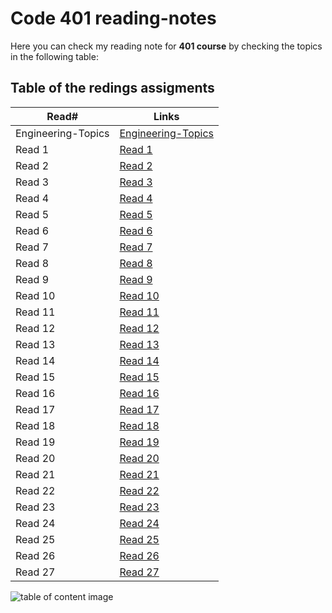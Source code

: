# Code 401 reading-notes

Here you can check my reading note for **401 course** by checking the topics in the following table:

## Table of the redings assigments

| Read#              | Links                                                                                                                    |
| ------------------ | ------------------------------------------------------------------------------------------------------------------------ |
| Engineering-Topics | [Engineering-Topics](https://malekhassan.github.io/reading-notes/Code401-AdvancedSoftwareDevelopment/Engineering-Topics) |
| Read 1             | [Read 1](https://malekhassan.github.io/reading-notes/Code401-AdvancedSoftwareDevelopment/read01)                         |
| Read 2             | [Read 2](https://malekhassan.github.io/reading-notes/Code401-AdvancedSoftwareDevelopment/read02)                         |
| Read 3             | [Read 3](https://malekhassan.github.io/reading-notes/Code401-AdvancedSoftwareDevelopment/read03)                         |
| Read 4             | [Read 4](https://malekhassan.github.io/reading-notes/Code401-AdvancedSoftwareDevelopment/read04)                         |
| Read 5             | [Read 5](https://malekhassan.github.io/reading-notes/Code401-AdvancedSoftwareDevelopment/read05)                         |
| Read 6             | [Read 6](https://malekhassan.github.io/reading-notes/Code401-AdvancedSoftwareDevelopment/read06)                         |
| Read 7             | [Read 7](https://malekhassan.github.io/reading-notes/Code401-AdvancedSoftwareDevelopment/read07)                         |
| Read 8             | [Read 8](https://malekhassan.github.io/reading-notes/Code401-AdvancedSoftwareDevelopment/read08)                         |
| Read 9             | [Read 9](https://malekhassan.github.io/reading-notes/Code401-AdvancedSoftwareDevelopment/read09)                         |
| Read 10            | [Read 10](https://malekhassan.github.io/reading-notes/Code401-AdvancedSoftwareDevelopment/read10)                        |
| Read 11            | [Read 11](https://malekhassan.github.io/reading-notes/Code401-AdvancedSoftwareDevelopment/read11)                        |
| Read 12            | [Read 12](https://malekhassan.github.io/reading-notes/Code401-AdvancedSoftwareDevelopment/read12)                        |
| Read 13            | [Read 13](https://malekhassan.github.io/reading-notes/Code401-AdvancedSoftwareDevelopment/read13)                        |
| Read 14            | [Read 14](https://malekhassan.github.io/reading-notes/Code401-AdvancedSoftwareDevelopment/read14)                        |
| Read 15            | [Read 15](https://malekhassan.github.io/reading-notes/Code401-AdvancedSoftwareDevelopment/read15)                        |
| Read 16            | [Read 16](https://malekhassan.github.io/reading-notes/Code401-AdvancedSoftwareDevelopment/read16)                        |
| Read 17            | [Read 17](https://malekhassan.github.io/reading-notes/Code401-AdvancedSoftwareDevelopment/read17)                        |
| Read 18            | [Read 18](https://malekhassan.github.io/reading-notes/Code401-AdvancedSoftwareDevelopment/read18)                        |
| Read 19            | [Read 19](https://malekhassan.github.io/reading-notes/Code401-AdvancedSoftwareDevelopment/read19)                        |
| Read 20            | [Read 20](https://malekhassan.github.io/reading-notes/Code401-AdvancedSoftwareDevelopment/read26)                        |
| Read 21            | [Read 21](https://malekhassan.github.io/reading-notes/Code401-AdvancedSoftwareDevelopment/read27)                        |
| Read 22            | [Read 22](https://malekhassan.github.io/reading-notes/Code401-AdvancedSoftwareDevelopment/read28)                        |
| Read 23            | [Read 23](https://malekhassan.github.io/reading-notes/Code401-AdvancedSoftwareDevelopment/read29)                        |
| Read 24            | [Read 24]()                                                                                                              |
| Read 25            | [Read 25]()                                                                                                              |
| Read 26            | [Read 26]()                                                                                                              |
| Read 27            | [Read 27]()                                                                                                              |

![table of content image](https://notionpress.com/blog/wp-content/uploads/2015/07/table-of-contents1.jpg)
